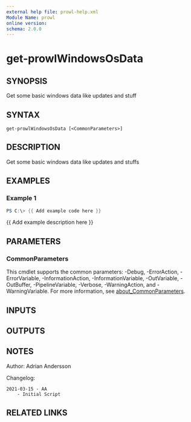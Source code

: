 ```yaml
---
external help file: prowl-help.xml
Module Name: prowl
online version:
schema: 2.0.0
---
```


# get-prowlWindowsOsData

## SYNOPSIS
Get some basic windows data like updates and stuff

## SYNTAX

```
get-prowlWindowsOsData [<CommonParameters>]
```

## DESCRIPTION
Get some basic windows data like updates and stuffs

## EXAMPLES

### Example 1
```powershell
PS C:\> {{ Add example code here }}
```

{{ Add example description here }}

## PARAMETERS

### CommonParameters
This cmdlet supports the common parameters: -Debug, -ErrorAction, -ErrorVariable, -InformationAction, -InformationVariable, -OutVariable, -OutBuffer, -PipelineVariable, -Verbose, -WarningAction, and -WarningVariable. For more information, see [about_CommonParameters](http://go.microsoft.com/fwlink/?LinkID=113216).

## INPUTS

## OUTPUTS

## NOTES
Author: Adrian Andersson


Changelog:

    2021-03-15 - AA
        - Initial Script

## RELATED LINKS
